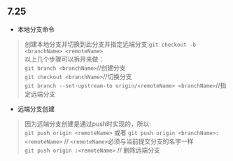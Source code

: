 ## 7.25
* 本地分支命令
>创建本地分支并切换到此分支并指定远端分支:`git checkout -b <branchName> <remoteName>`<br>
>以上几个步骤可以拆开来做：<br>`git branch <branchName>`//创建分支<br>
>`git checkout <branchName>`//切换分支<br>
>`git branch --set-upstream-to origin/<remoteName> <branchName>`//指定远端分支<br>

* 远端分支创建
>因为远端分支创建是通过push时实现的，所以:<br>
>`git push origin <remoteName>` 或者 `git push origin <branchName>:<remoteName>` // `<remoteName>`必须与当前提交分支的名字一样<br>
>`git push origin :<remoteName>` // 删除远端分支
